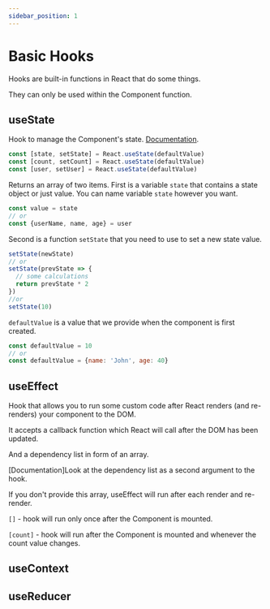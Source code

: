 ```yaml
---
sidebar_position: 1
---
```


# Basic Hooks
Hooks are built-in functions in React that do some things.

They can only be used within the Component function.

## useState

Hook to manage the Component's state. [Documentation](https://reactjs.org/docs/hooks-state.html).

```jsx
const [state, setState] = React.useState(defaultValue)
const [count, setCount] = React.useState(defaultValue)
const [user, setUser] = React.useState(defaultValue)
```

Returns an array of two items. 
First is a variable `state` that contains a state object or just value. You can name variable `state` however you want.

```jsx
const value = state
// or
const {userName, name, age} = user

```

Second is a function `setState` that you need to use to set a new state value.

```jsx
setState(newState)
// or
setState(prevState => {
  // some calculations
  return prevState * 2
})
//or
setState(10)
```

`defaultValue` is a value that we provide when the component is first created.
```jsx
const defaultValue = 10
// or
const defaultValue = {name: 'John', age: 40}
```

## useEffect

Hook that allows you to run some custom code after React renders (and re-renders) your component to the DOM. 

It accepts a callback function which React will call after the DOM has been updated.

And a dependency list in form of an array.

[Documentation]Look at the dependency list as a second argument to the hook. 

If you don't provide this array, useEffect will run after each render and re-render.

`[]` - hook will run only once after the Component is mounted.

`[count]` - hook will run after the Component is mounted and whenever the count value changes.

## useContext



## useReducer

